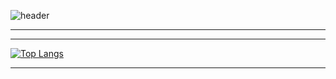 ![header](https://capsule-render.vercel.app/api?type=waving&theme=monokai&height=300&section=header&text=StarSong%20profile&fontSize=90&animation=twinkling)

---


---

<div style="display: flex; overflow-x: auto;">
    <div style="flex: 1;">
        <a href="https://github.com/anuraghazra/github-readme-stats">
            <img src="https://github-readme-stats.vercel.app/api/top-langs/?username=kami1152&layout=compact" alt="Top Langs">
        </a>
    </div>
</div>

---
